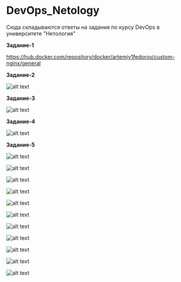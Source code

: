 # DevOps_Netology
Сюда складываются ответы на задания по курсу DevOps в университете "Нетология"

**Задание-1**

https://hub.docker.com/repository/docker/artemiy1fedorov/custom-nginx/general

**Задание-2**

![alt text](https://github.com/ArtemijFedorov/DevOps_Netology/blob/c5c87b20be7baf0df0b0632d1ef90b93f4ba3a66/task-2.png)

**Задание-3**

![alt text](https://github.com/ArtemijFedorov/DevOps_Netology/blob/e1afe452f4aa6303e1b7a6cff9fd2ac571bed8d7/task-3.png)

**Задание-4**

![alt text](https://github.com/ArtemijFedorov/DevOps_Netology/blob/e1afe452f4aa6303e1b7a6cff9fd2ac571bed8d7/task-4.png)

**Задание-5**

![alt text](https://github.com/ArtemijFedorov/DevOps_Netology/blob/e836b2ff4bb27be07a81e2973ea8f39b0ce4f786/task-5(1).png)

![alt text](https://github.com/ArtemijFedorov/DevOps_Netology/blob/e836b2ff4bb27be07a81e2973ea8f39b0ce4f786/task-5(2).png)

![alt text](https://github.com/ArtemijFedorov/DevOps_Netology/blob/e836b2ff4bb27be07a81e2973ea8f39b0ce4f786/task-5(3).png)

![alt text](https://github.com/ArtemijFedorov/DevOps_Netology/blob/e836b2ff4bb27be07a81e2973ea8f39b0ce4f786/task-5(4).png)

![alt text](https://github.com/ArtemijFedorov/DevOps_Netology/blob/e836b2ff4bb27be07a81e2973ea8f39b0ce4f786/task-5(5).png)

![alt text](https://github.com/ArtemijFedorov/DevOps_Netology/blob/e836b2ff4bb27be07a81e2973ea8f39b0ce4f786/task-5(6).png)

![alt text](https://github.com/ArtemijFedorov/DevOps_Netology/blob/e836b2ff4bb27be07a81e2973ea8f39b0ce4f786/task-5(7).png)

![alt text](https://github.com/ArtemijFedorov/DevOps_Netology/blob/e836b2ff4bb27be07a81e2973ea8f39b0ce4f786/task-5(8).png)

![alt text](https://github.com/ArtemijFedorov/DevOps_Netology/blob/e836b2ff4bb27be07a81e2973ea8f39b0ce4f786/task-5(9).png)

![alt text](https://github.com/ArtemijFedorov/DevOps_Netology/blob/e836b2ff4bb27be07a81e2973ea8f39b0ce4f786/task-5(10).png)

![alt text](https://github.com/ArtemijFedorov/DevOps_Netology/blob/e836b2ff4bb27be07a81e2973ea8f39b0ce4f786/task-5(11).png)
